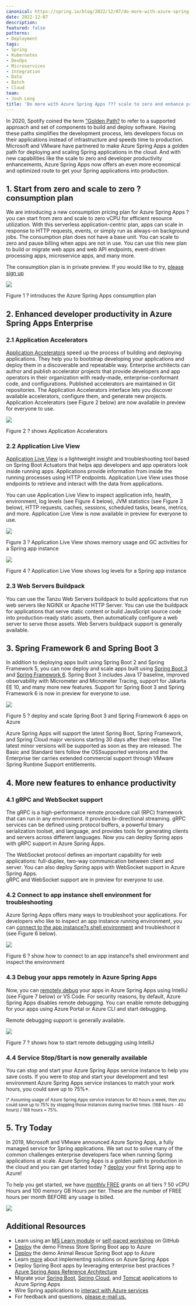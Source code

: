 ```yaml
---
canonical: https://spring.io/blog/2022/12/07/do-more-with-azure-spring-apps-scale-to-zero-and-enhance-productivity
date: 2022-12-07
description: 
featured: false
patterns:
- Deployment
tags:
- Spring
- Kubernetes
- DevOps
- Microservices
- Integration
- Data
- Batch
- Cloud
team:
- Josh Long
title: 'Do more with Azure Spring Apps ??? scale to zero and enhance productivity'
---
```


<div>
 <p>In 2020, Spotify coined the term <a href="https://engineering.atspotify.com/2020/08/how-we-use-golden-paths-to-solve-fragmentation-in-our-software-ecosystem/">"Golden Path?</a> to refer to a supported approach and set of components to build and deploy software. Having these paths simplifies the development process, lets developers focus on their applications instead of infrastructure and speeds time to production. Microsoft and VMware have partnered to make Azure Spring Apps a golden path for deploying and scaling Spring applications in the cloud. And with new capabilities like the scale to zero and developer productivity enhancements, Azure Spring Apps now offers an even more economical and optimized route to get your Spring applications into production.</p>
 <h2><a href="#1-start-from-zero-and-scale-to-zero-consumption-plan" class="anchor" name="1-start-from-zero-and-scale-to-zero-consumption-plan"></a>1. Start from zero and scale to zero ? consumption plan</h2>
 <p>We are introducing a new consumption pricing plan for Azure Spring Apps ? you can start from zero and scale to zero vCPU for efficient resource utilization. With this serverless application-centric plan, apps can scale in response to HTTP requests, events, or simply run as always-on background jobs. The consumption plan does not have a base unit. You can scale to zero and pause billing when apps are not in use. You can use this new plan to build or migrate web apps and web API endpoints, event-driven processing apps, microservice apps, and many more. </p>
 <p>The consumption plan is in private preview. If you would like to try, <a href="https://forms.office.com/pages/responsepage.aspx?id=v4j5cvGGr0GRqy180BHbR9e_wit0rN5LkLw5ybHCSYxUNkxHRDFHMkdNTDNFV1dCWE1CREZKSDRHNi4u">please sign up</a> </p>
 <img src="https://github.com/joshlong/blog-images/raw/master/do-more-with-spring-boot-3-2022-12-07/ASA-Consumption-Plan-2.jpg">
 <p>Figure 1 ? introduces the Azure Spring Apps consumption plan</p>
 <h2><a href="#2-enhanced-developer-productivity-in-azure-spring-apps-enterprise" class="anchor" name="2-enhanced-developer-productivity-in-azure-spring-apps-enterprise"></a>2. Enhanced developer productivity in Azure Spring Apps Enterprise</h2>
 <h3><a href="#2-1-application-accelerators" class="anchor" name="2-1-application-accelerators"></a>2.1 Application Accelerators</h3>
 <p><a href="https://learn.microsoft.com/en-us/azure/spring-apps/how-to-use-accelerator?tabs=Portal">Application Accelerators</a> speed up the process of building and deploying applications. They help you to bootstrap developing your applications and deploy them in a discoverable and repeatable way. Enterprise architects can author and publish accelerator projects that provide developers and app operators in their organization with ready-made, enterprise-conformant code, and configurations. Published accelerators are maintained in Git repositories. The Application Accelerators interface lets you discover available accelerators, configure them, and generate new projects. Application Accelerators (see Figure 2 below) are now available in preview for everyone to use.</p>
 <img src="https://github.com/joshlong/blog-images/raw/master/do-more-with-spring-boot-3-2022-12-07/application-accelerators.jpg">
 <p>Figure 2 ? shows Application Accelerators</p>
 <h3><a href="#2-2-application-live-view" class="anchor" name="2-2-application-live-view"></a>2.2 Application Live View</h3>
 <p><a href="https://learn.microsoft.com/en-us/azure/spring-apps/monitor-apps-by-application-live-view">Application Live View</a> is a lightweight insight and troubleshooting tool based on Spring Boot Actuators that helps app developers and app operators look inside running apps. Applications provide information from inside the running processes using HTTP endpoints. Application Live View uses those endpoints to retrieve and interact with the data from applications. </p>
 <p>You can use Application Live View to inspect application info, health, environment, log levels (see Figure 4 below), JVM statistics (see Figure 3 below), HTTP requests, caches, sessions, scheduled tasks, beans, metrics, and more. Application Live View is now available in preview for everyone to use.</p>
 <img src="https://github.com/joshlong/blog-images/raw/master/do-more-with-spring-boot-3-2022-12-07/catalog-service-memory-7.jpg">
 <p>Figure 3 ? Application Live View shows memory usage and GC activities for a Spring app instance</p>
 <img src="https://github.com/joshlong/blog-images/raw/master/do-more-with-spring-boot-3-2022-12-07/app-live-view-log-levels.jpg">
 <p>Figure 4 ? Application Live View shows log levels for a Spring app instance</p>
 <h3><a href="#2-3-web-servers-buildpack" class="anchor" name="2-3-web-servers-buildpack"></a>2.3 Web Servers Buildpack</h3>
 <p>You can use the Tanzu Web Servers buildpack to build applications that run web servers like NGINX or Apache HTTP Server. You can use the buildpack for applications that serve static content or build JavaScript source code into production-ready static assets, then automatically configure a web server to serve those assets. Web Servers buildpack support is generally available.</p>
 <h2><a href="#3-spring-framework-6-and-spring-boot-3" class="anchor" name="3-spring-framework-6-and-spring-boot-3"></a>3. Spring Framework 6 and Spring Boot 3</h2>
 <p>In addition to deploying apps built using Spring Boot 2 and Spring Framework 5, you can now deploy and scale apps built using <a href="https://spring.io/blog/2022/11/24/spring-boot-3-0-goes-ga">Spring Boot 3</a> and <a href="https://spring.io/blog/2022/11/16/spring-framework-6-0-goes-ga">Spring Framework 6</a>. Spring Boot 3 includes Java 17 baseline, improved observability with Micrometer and Micrometer Tracing, support for Jakarta EE 10, and many more new features. Support for Spring Boot 3 and Spring Framework 6 is now in preview for everyone to use.</p>
 <img src="https://github.com/joshlong/blog-images/raw/master/do-more-with-spring-boot-3-2022-12-07/SB3-SF6.jpg">
 <p>Figure 5 ? deploy and scale Spring Boot 3 and Spring Framework 6 apps on Azure</p>
 <p>Azure Spring Apps will support the latest Spring Boot, Spring Framework, and Spring Cloud major versions starting 30 days after their release. The latest minor versions will be supported as soon as they are released. The Basic and Standard tiers follow the OSSsupported versions and the Enterprise tier carries extended commercial support through VMware Spring Runtime Support entitlements.</p>
 <h2><a href="#4-more-new-features-to-enhance-productivity" class="anchor" name="4-more-new-features-to-enhance-productivity"></a>4. More new features to enhance productivity</h2>
 <h3><a href="#4-1-grpc-and-websocket-support" class="anchor" name="4-1-grpc-and-websocket-support"></a>4.1 gRPC and WebSocket support</h3>
 <p>The gRPC is a high-performance remote procedure call (RPC) framework that can run in any environment. It provides bi-directional streaming. gRPC services can be defined using protocol buffers, a powerful binary serialization toolset, and language, and provides tools for generating clients and servers across different languages. Now you can deploy Spring apps with gRPC support in Azure Spring Apps. </p>
 <p>The WebSocket protocol defines an important capability for web applications: full-duplex, two-way communication between client and server. You can also deploy Spring apps with WebSocket support in Azure Spring Apps.<br>gRPC and WebSocket support are in preview for everyone to use.</p>
 <h3><a href="#4-2-connect-to-app-instance-shell-environment-for-troubleshooting" class="anchor" name="4-2-connect-to-app-instance-shell-environment-for-troubleshooting"></a>4.2 Connect to app instance shell environment for troubleshooting</h3>
 <p>Azure Spring Apps offers many ways to troubleshoot your applications. For developers who like to inspect an app instance running environment, you can <a href="https://learn.microsoft.com/en-us/azure/spring-apps/how-to-connect-to-app-instance-for-troubleshooting?tabs=azure-portal">connect to the app instance?s shell environment</a> and troubleshoot it (see Figure 6 below). </p>
 <img src="https://github.com/joshlong/blog-images/raw/master/do-more-with-spring-boot-3-2022-12-07/connect-to-app-shell-environment-3.jpg">
 <p>Figure 6 ? show how to connect to an app instance?s shell environment and inspect the environment</p>
 <h3><a href="#4-3-debug-your-apps-remotely-in-azure-spring-apps" class="anchor" name="4-3-debug-your-apps-remotely-in-azure-spring-apps"></a>4.3 Debug your apps remotely in Azure Spring Apps</h3>
 <p>Now, you can <a href="https://learn.microsoft.com/en-us/azure/spring-apps/how-to-remote-debugging-app-instance?tabs=portal%2CIntellij-extension">remotely debug</a> your apps in Azure Spring Apps using IntelliJ (see Figure 7 below) or VS Code. For security reasons, by default, Azure Spring Apps disables remote debugging. You can enable remote debugging for your apps using Azure Portal or Azure CLI and start debugging. </p>
 <p>Remote debugging support is generally available.</p>
 <img src="https://github.com/joshlong/blog-images/raw/master/do-more-with-spring-boot-3-2022-12-07/remote-debug-spring-apps.jpeg">
 <p>Figure 7 ? shows how to start remote debugging using IntelliJ</p>
 <h3><a href="#4-4-service-stop-start-is-now-generally-available" class="anchor" name="4-4-service-stop-start-is-now-generally-available"></a>4.4 Service Stop/Start is now generally available</h3>
 <p>You can stop and start your Azure Spring Apps service instance to help you save costs. If you were to stop and start your development and test environment Azure Spring Apps service instances to match your work hours, you could save up to 75%*.</p><span style="font-size:smaller;">\* Assuming usage of Azure Spring Apps service instances for 40 hours a week, then you could save up to 75% by stopping those instances during inactive times. (168 hours - 40 hours) / 168 hours = 75%.</span>
 <h2><a href="#5-try-today" class="anchor" name="5-try-today"></a>5. Try Today</h2>
 <p>In 2019, Microsoft and VMware announced Azure Spring Apps, a fully managed service for Spring applications. We set out to solve many of the common challenges enterprise developers face when running Spring applications at scale. Azure Spring Apps is a golden path to production in the cloud and you can get started today ? <a href="https://learn.microsoft.com/en-us/azure/spring-apps/quickstart?tabs=Azure-CLI&amp;pivots=programming-language-java">deploy</a> your first Spring app to Azure! </p>
 <p>To help you get started, we have <a href="https://aka.ms/costs-less">monthly FREE</a> grants on all tiers ? 50 vCPU Hours and 100 memory GB Hours per tier. These are the number of FREE hours per month BEFORE any usage is billed. </p>
 <img src="https://github.com/joshlong/blog-images/raw/master/do-more-with-spring-boot-3-2022-12-07/Monthly-Free-Grants-3.jpg">
 <h2><a href="#additional-resources" class="anchor" name="additional-resources"></a>Additional Resources</h2>
 <ul>
  <li>Learn using an <a href="https://learn.microsoft.com/en-us/training/modules/azure-spring-cloud-workshop/">MS Learn module</a> or <a href="https://github.com/microsoft/azure-spring-cloud-training">self-paced workshop</a> on GitHub</li>
  <li><a href="https://github.com/Azure-Samples/acme-fitness-store">Deploy</a> the demo Fitness Store Spring Boot app to Azure</li>
  <li><a href="https://github.com/azure-samples/animal-rescue">Deploy</a> the demo Animal Rescue Spring Boot app to Azure</li>
  <li>Learn <a href="https://learn.microsoft.com/en-us/azure/spring-apps/">more</a> about implementing solutions on Azure Spring Apps</li>
  <li>Deploy Spring Boot apps by leveraging enterprise best practices ? <a href="https://learn.microsoft.com/en-us/azure/spring-apps/reference-architecture?tabs=azure-spring-standard">Azure Spring Apps Reference Architecture</a></li>
  <li>Migrate your <a href="https://learn.microsoft.com/en-us/azure/developer/java/migration/migrate-spring-boot-to-azure-spring-apps">Spring Boot</a>, <a href="https://learn.microsoft.com/en-us/azure/developer/java/migration/migrate-spring-cloud-to-azure-spring-apps?pivots=sc-standard-tier">Spring Cloud</a>, and <a href="https://learn.microsoft.com/en-us/azure/developer/java/migration/migrate-tomcat-to-azure-spring-apps">Tomcat</a> applications to Azure Spring Apps</li>
  <li>Wire Spring applications to <a href="https://learn.microsoft.com/en-us/azure/developer/java/spring-framework/">interact with Azure services</a></li>
  <li>For feedback and questions, <a href="/cdn-cgi/l/email-protection#e3a299969186b093918a8d84a08f8c9687ceb7828f88a3908691958a8086cd8e8a80918c908c8597cd808c8e">please e-mail us.</a></li>
 </ul>
</div>


